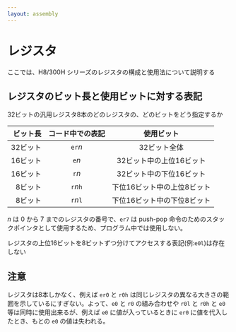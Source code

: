 ```yaml
---
layout: assembly
---
```

# レジスタ
ここでは、H8/300H シリーズのレジスタの構成と使用法について説明する

## レジスタのビット長と使用ビットに対する表記
32ビットの汎用レジスタ8本のどのレジスタの、どのビットをどう指定するか

| ビット長 | コード中での表記 |使用ビット|
|---------:|:------:|:--------:|
| 32ビット | `er`*n*|32ビット全体|
| 16ビット | `e`*n* |32ビット中の上位16ビット|
| 16ビット | `r`*n* |32ビット中の下位16ビット|
|  8ビット | `r`*n*`h`|下位16ビット中の上位8ビット|
|  8ビット | `r`*n*`l`|下位16ビット中の下位8ビット|

*n* は 0 から 7 までのレジスタの番号で、`er7` は push-pop 命令のためのスタックポインタとして使用するため、プログラム中では使用しない。

レジスタの上位16ビットを8ビットずつ分けてアクセスする表記(例:`e0l`)は存在しない

## 注意
レジスタは8本しかなく、例えば `er0` と `r0h` は同じレジスタの異なる大きさの範囲を示しているにすぎない。よって、`e0` と `r0` の組み合わせや `r0l` と `r0h` と `e0` 等は同時に使用出来るが、例えば `e0` に値が入っているときに `er0` に値を代入したとき、もとの `e0` の値は失われる。